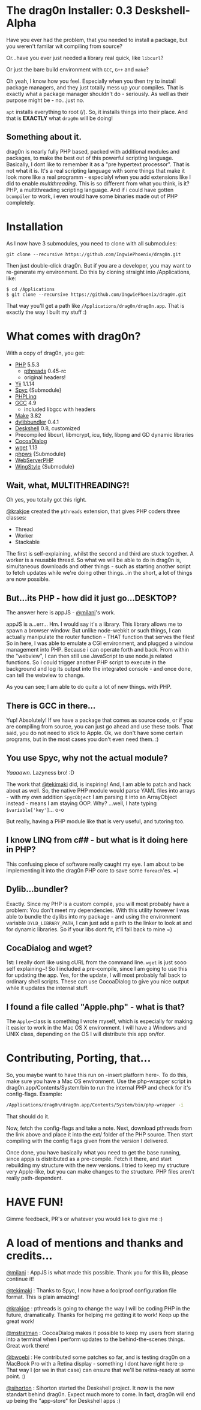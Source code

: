 # The drag0n Installer: 0.3 Deskshell-Alpha

Have you ever had the problem, that you needed to install a package, but you weren't familar wit compiling from source?

Or...have you ever just needed a library real quick, like `libcurl`?

Or just the bare build environment with `GCC`, `G++` and `make`?


Oh yeah, I know how you feel. Especially when you then try to install package managers, and they just totally mess up your compiles. That is exactly what a package manager shouldn't do - seriously. As well as their purpose might be - no...just no.


`apt` installs everything to root (/). So, it installs things into their place. And that is **EXACTLY** what `drag0n` will be doing!



## Something about it.

drag0n is nearly fully PHP based, packed with additional modules and packages, to make the best out of this powerful scripting language. Basically, I dont like to remember it as a "pre hypertext processor". That is not what it is. It's a real scripting language with some things that make it look more like a real programm - especialyl when you add extensions like I did to enable _multithreading_. This is so different from what you think, is it? PHP, a multithreading scripting language. And if i could have gotten `bcompiler` to work, i even would have some binaries made out of PHP completely.



# Installation

As I now have 3 submodules, you need to clone with all submodules:

    git clone --recursive https://github.com/IngwiePhoenix/drag0n.git
    
Then just double-click drag0n. But if you are a developer, you may want to re-generate my environment. Do this by cloning straight into /Applications, like:

    $ cd /Applications
    $ git clone --recursive https://github.com/IngwiePhoenix/drag0n.git
    
That way you'll get a path like `/Applications/drag0n/drag0n.app`. That is exactly the way I built my stuff :)


# What comes with drag0n?

With a copy of drag0n, you get:

- [PHP](http://php.net) 5.5.3
    - [pthreads](https://github.com/krakjoe/pthreads) 0.45-rc
    - original headers!
- [Yii](http://yiiframework.com) 1.1.14
- [Spyc](https://github.com/tekimaki/spyc) {Submodule}
- [PHPLinq](http://phplinq.codeplex.com)
- [GCC](http://hpc.sourceforge.net) 4.9
	- included libgcc with headers
- [Make](http://www.gnu.org/software/software.html) 3.82
- [dylibbundler](http://macdylibbundler.sourceforge.net) 0.4.1
- [Deskshell](https://github.com/sihorton/appjs-deskshell) 0.8, customized
- Precompiled libcurl, libmcrypt, icu, tidy, libpng and GD dynamic libraries
- [CocoaDialog](https://github.com/mstratman/cocoadialog)
- [wget](http://www.techtach.org/wget-prebuilt-binary-for-mac-osx-lion) 1.13
- [phpws](https://github.com/Devristo/phpws) {Submodule}
- [WebServerPHP](https://code.google.com/p/php-webserver)
- [WingStyle](https://github.com/IngwiePhoenix/WingStyle) {Submodule}



## Wait, what, MULTITHREADING?!

Oh yes, you totally got this right.

[@krakjoe](https://github.com/krakjoe) created the `pthreads` extension, that gives PHP coders three classes:

- Thread
- Worker
- Stackable



The first is self-explaining, whilst the second and third are stuck together. A worker is a reusable thread. So what we will be able to do in drag0n is, simultaneous downloads and other things - such as starting another script to fetch updates while we're doing other things...in the short, a lot of things are now possible.



## But...its PHP - how did it just go...DESKTOP?

The answer here is appJS - [@milani](https://github.com/milani)'s work.

appJS is a...err... Hm. I would say it's a library. This library allows me to spawn a browser window. But unlike node-webkit or such things, I can actually manipulate the router function - THAT function that serves the files! So in here, I was able to emulate a CGI environment, and plugged a window management into PHP. Because i can operate forth and back. From within the "webview", I can then still use JavaScript to use node.js related functions. So I could trigger another PHP script to execute in the background and log its output into the integrated console - and once done, can tell the webview to change.

As you can see; I am able to do quite a lot of new things. with PHP. 



## There is GCC in there...

Yup! Absolutely! If we have a package that comes as source code, or if you are compiling from source, you can just go ahead and use these tools. That said, you do not need to stick to Apple. Ok, we don't have some certain programs, but in the most cases you don't even need them. :)



## You use Spyc, why not the actual module?

*Yaaaawn*. Lazyness bro! :D

The work that [@tekimaki](https://github.com/tekimaki) did, is inspiring! And, I am able to patch and hack about as well. So, the native PHP module would parse YAML files into arrays - with my own addition `SpycObject` I am parsing it into an ArrayObject instead - means I am staying OOP. Why? ...well, I hate typing `$variable['key']`... o-o

But really, having a PHP module like that is very useful, and tutoring too.



## I know LINQ from c## - but what is it doing here in PHP?

This confusing piece of software really caught my eye. I am about to be implementing it into the drag0n PHP core to save some `foreach`'es. =)



## Dylib...bundler?

Exactly. Since my PHP is a custom compile, you will most probably have a problem: You don't meet my dependencies. With this utility however I was able to bundle the dylibs into my package - and using the environment variable `DYLD_LIBRARY_PATH`, I can just add a path to the linker to look at and for dynamic libraries. So if your libs dont fit, it'll fall back to mine =)



## CocaDialog and wget?

1st: I really dont like using cURL from the command line. `wget` is just sooo self explaining~! So I included a pre-compile, since I am going to use this for updating the app. Yes, for the update, I will most probably fall back to ordinary shell scripts. These can use CocoaDialog to give you nice output while it updates the internal stuff.



## I found a file called "Apple.php" - what is that?

The `Apple`-class is something I wrote myself, which is especially for making it easier to work in the Mac OS X environment. I will have a Windows and UNIX class, depending on the OS I will distribute this app on/for.



# Contributing, Porting, that...

So, you maybe want to have this run on -insert platform here-. To do this, make sure you have a Mac OS environment. Use the php-wrapper script in drag0n.app/Contents/System/bin to run the internal PHP and check for it's config-flags. Example:

```bash
/Applications/drag0n/drag0n.app/Contents/System/bin/php-wrapper -i
```

That should do it. 


Now, fetch the config-flags and take a note. Next, download pthreads from the link above and place it into the ext/ folder of the PHP source. Then start compiling with the config flags given from the version I delivered.


Once done, you have basically what you need to get the base running, since appjs is distributed as a pre-compile. Fetch it there, and start rebuilding my structure with the new versions. I tried to keep my structure very Apple-like, but you can make changes to the structure. PHP files aren't really path-dependent.


# HAVE FUN!

Gimme feedback, PR's or whatever you would liek to give me :)



# A load of mentions and thanks and credits...

[@milani](https://github.com/milani) : AppJS is what made this possible. Thank you for this lib, please continue it!

[@tekimaki](https://github.com/tekimaki) : Thanks to Spyc, I now have a foolproof configuration file format. This is plain amazing!

[@krakjoe](https://github.com/krakjoe) : pthreads is going to change the way I will be coding PHP in the future, dramatically. Thanks for helping me getting it to work! Keep up the great work!

[@mstratman](https://github.com/mstratman) : CocoaDialog makes it possible to keep my users from staring into a terminal when I perform updates to the behind-the-scenes things. Great work there!

[@bwoebi](https://github.com/bwoebi) : He contributed some patches so far, and is testing drag0n on a MacBook Pro with a Retina display - something I dont have right here :p That way I (or we in that case) can ensure that we'll be retina-ready at some point. :)

[@sihorton](https://github.com/sihorton) : Sihorton started the Deskshell project. It now is the new standart behind drag0n. Expect much more to come.
In fact, drag0n will end up being the "app-store" for Deskshell apps :)